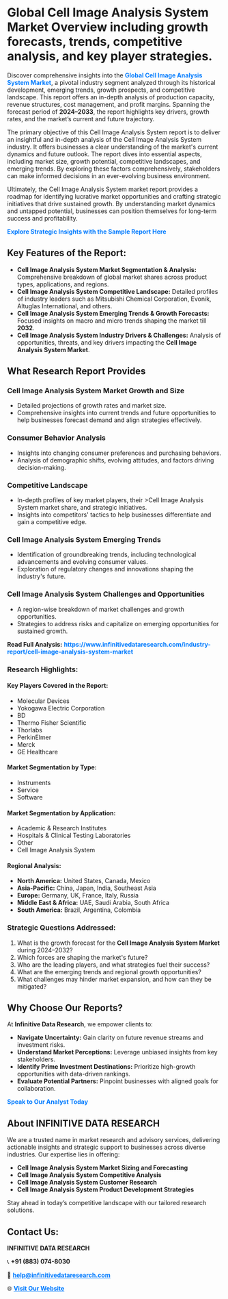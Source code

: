 <h1>Global Cell Image Analysis System Market Overview including growth forecasts, trends, competitive analysis, and key player strategies.</h1>
<p>
Discover comprehensive insights into the 
<a href="https://www.infinitivedataresearch.com/industry-report/cell-image-analysis-system-market" rel="dofollow" style="color: #007BFF; text-decoration: none;"><strong>Global Cell Image Analysis System Market</strong></a>, a pivotal industry segment analyzed through its historical development, emerging trends, growth prospects, and competitive landscape. This report offers an in-depth analysis of production capacity, revenue structures, cost management, and profit margins. Spanning the forecast period of <strong>2024–2033</strong>, the report highlights key drivers, growth rates, and the market’s current and future trajectory.
</p>
<p>
The primary objective of this Cell Image Analysis System report is to deliver an insightful and in-depth analysis of the Cell Image Analysis System industry. It offers businesses a clear understanding of the market's current dynamics and future outlook. The report dives into essential aspects, including market size, growth potential, competitive landscapes, and emerging trends. By exploring these factors comprehensively, stakeholders can make informed decisions in an ever-evolving business environment.
</p>
<p>
Ultimately, the Cell Image Analysis System market report provides a roadmap for identifying lucrative market opportunities and crafting strategic initiatives that drive sustained growth. By understanding market dynamics and untapped potential, businesses can position themselves for long-term success and profitability.
</p>
<p>
<a href="https://www.infinitivedataresearch.com/request-sample/reportId=101847" style="color: #007BFF; text-decoration: none;"><strong>Explore Strategic Insights with the Sample Report Here</strong></a>
</p>

<h2>Key Features of the Report:</h2>
<ul>
<li><strong>Cell Image Analysis System Market Segmentation & Analysis:</strong> Comprehensive breakdown of global market shares across product types, applications, and regions.</li>
<li><strong>Cell Image Analysis System Competitive Landscape:</strong> Detailed profiles of industry leaders such as Mitsubishi Chemical Corporation, Evonik, Altuglas International, and others.</li>
<li><strong>Cell Image Analysis System Emerging Trends & Growth Forecasts:</strong> Focused insights on macro and micro trends shaping the market till <strong>2032</strong>.</li>
<li><strong>Cell Image Analysis System Industry Drivers & Challenges:</strong> Analysis of opportunities, threats, and key drivers impacting the <strong>Cell Image Analysis System Market</strong>.</li>
</ul>

<h2>What Research Report Provides</h2>
<h3>Cell Image Analysis System Market Growth and Size</h3>
<ul>
<li>Detailed projections of growth rates and market size.</li>
<li>Comprehensive insights into current trends and future opportunities to help businesses forecast demand and align strategies effectively.</li>
</ul>

<h3>Consumer Behavior Analysis</h3>
<ul>
<li>Insights into changing consumer preferences and purchasing behaviors.</li>
<li>Analysis of demographic shifts, evolving attitudes, and factors driving decision-making.</li>
</ul>

<h3>Competitive Landscape</h3>
<ul>
<li>In-depth profiles of key market players, their >Cell Image Analysis System market share, and strategic initiatives.</li>
<li>Insights into competitors' tactics to help businesses differentiate and gain a competitive edge.</li>
</ul>

<h3>Cell Image Analysis System Emerging Trends</h3>
<ul>
<li>Identification of groundbreaking trends, including technological advancements and evolving consumer values.</li>
<li>Exploration of regulatory changes and innovations shaping the industry's future.</li>
</ul>

<h3>Cell Image Analysis System Challenges and Opportunities</h3>
<ul>
<li>A region-wise breakdown of market challenges and growth opportunities.</li>
<li>Strategies to address risks and capitalize on emerging opportunities for sustained growth.</li>
</ul>
<p><strong>Read Full Analysis:</strong> <a href="https://www.infinitivedataresearch.com/industry-report/cell-image-analysis-system-market" rel="dofollow" style="color: #007BFF; text-decoration: none;"><strong>https://www.infinitivedataresearch.com/industry-report/cell-image-analysis-system-market</strong></a></p>
<h3>Research Highlights:</h3>
<h4>Key Players Covered in the Report:</h4>
<ul><li>Molecular Devices</li><li>Yokogawa Electric Corporation</li><li>BD</li><li>Thermo Fisher Scientific</li><li>Thorlabs</li><li>PerkinElmer</li><li>Merck</li><li>GE Healthcare</li></ul>
<h4>Market Segmentation by Type:</h4>
<ul><li>Instruments</li><li>Service</li><li>Software</li></ul>
<h4>Market Segmentation by Application:</h4>
<ul><li>Academic &amp; Research Institutes</li><li>Hospitals &amp; Clinical Testing Laboratories</li><li>Other</li><li>Cell Image Analysis System</li></ul>

<h4>Regional Analysis:</h4>
<ul>
<li><strong>North America:</strong> United States, Canada, Mexico</li>
<li><strong>Asia-Pacific:</strong> China, Japan, India, Southeast Asia</li>
<li><strong>Europe:</strong> Germany, UK, France, Italy, Russia</li>
<li><strong>Middle East & Africa:</strong> UAE, Saudi Arabia, South Africa</li>
<li><strong>South America:</strong> Brazil, Argentina, Colombia</li>
</ul>

<h3>Strategic Questions Addressed:</h3>
<ol>
<li>What is the growth forecast for the <strong>Cell Image Analysis System Market</strong> during 2024–2032?</li>
<li>Which forces are shaping the market's future?</li>
<li>Who are the leading players, and what strategies fuel their success?</li>
<li>What are the emerging trends and regional growth opportunities?</li>
<li>What challenges may hinder market expansion, and how can they be mitigated?</li>
</ol>

<h2>Why Choose Our Reports?</h2>
<p>At <strong>Infinitive Data Research</strong>, we empower clients to:</p>
<ul>
<li><strong>Navigate Uncertainty:</strong> Gain clarity on future revenue streams and investment risks.</li>
<li><strong>Understand Market Perceptions:</strong> Leverage unbiased insights from key stakeholders.</li>
<li><strong>Identify Prime Investment Destinations:</strong> Prioritize high-growth opportunities with data-driven rankings.</li>
<li><strong>Evaluate Potential Partners:</strong> Pinpoint businesses with aligned goals for collaboration.</li>
</ul>
<p><a href="https://www.infinitivedataresearch.com/industry-report/cell-image-analysis-system-market" rel="dofollow" style="color: #007BFF; text-decoration: none;"><strong>Speak to Our Analyst Today</strong></a></p>

<h2>About INFINITIVE DATA RESEARCH</h2>
<p>We are a trusted name in market research and advisory services, delivering actionable insights and strategic support to businesses across diverse industries. Our expertise lies in offering:</p>
<ul>
<li><strong>Cell Image Analysis System Market Sizing and Forecasting</strong></li>
<li><strong>Cell Image Analysis System Competitive Analysis</strong></li>
<li><strong>Cell Image Analysis System Customer Research</strong></li>
<li><strong>Cell Image Analysis System Product Development Strategies</strong></li>
</ul>
<p>Stay ahead in today’s competitive landscape with our tailored research solutions.</p>

<h2>Contact Us:</h2>
<p><strong>INFINITIVE DATA RESEARCH</strong></p>
<p>📞 <strong>+91 (883) 074-8030</strong></p>
<p>📧 <strong><a href="mailto:help@infinitivedataresearch.com" style="color: #007BFF;">help@infinitivedataresearch.com</a></strong></p>
<p>🌐 <strong><a href="https://www.infinitivedataresearch.com" rel="dofollow" style="color: #007BFF;">Visit Our Website</a></strong></p>